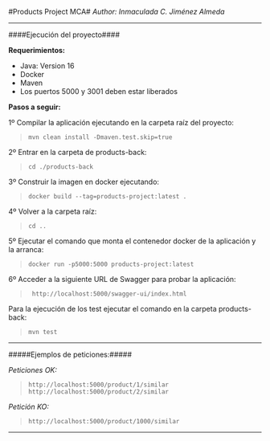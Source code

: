 #Products Project MCA#
<em> Author: Inmaculada C. Jiménez Almeda </em>

----
####Ejecución del proyecto####

**Requerimientos:**

- Java: Version 16
- Docker
- Maven
- Los puertos 5000 y 3001 deben estar liberados

**Pasos a seguir:**

1º Compilar la aplicación ejecutando en la carpeta raíz del proyecto: </br>
>`mvn clean install -Dmaven.test.skip=true`

2º Entrar en la carpeta de products-back: </br>
>`cd ./products-back`

3º Construir la imagen en docker ejecutando: </br>
>`docker build --tag=products-project:latest .`

4º Volver a la carpeta raíz: </br>
>`cd ..`

5º Ejecutar el comando que monta el contenedor docker de la aplicación y la arranca: </br>
>`docker run -p5000:5000 products-project:latest`

6º Acceder a la siguiente URL de Swagger para probar la aplicación: </br>
>` http://localhost:5000/swagger-ui/index.html`

Para la ejecución de los test ejecutar el comando en la carpeta products-back: </br>
>`mvn test`

----

#####Ejemplos de peticiones:#####

_Peticiones OK:_

>`http://localhost:5000/product/1/similar`
>`http://localhost:5000/product/2/similar`

_Petición KO:_
>`http://localhost:5000/product/1000/similar`

----












